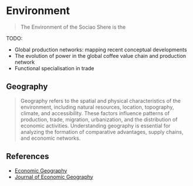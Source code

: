 # Environment

> The Environment of the Sociao Shere is the 

TODO:

- Global production networks: mapping recent conceptual developments
- The evolution of power in the global coffee value chain and production network
- Functional specialisation in trade

## Geography

> Geography refers to the spatial and physical characteristics of the environment, including natural resources, location, topography, climate, and accessibility. These factors influence patterns of production, trade, migration, urbanization, and the distribution of economic activities. Understanding geography is essential for analyzing the formation of comparative advantages, supply chains, and economic networks.

## References

- [Economic Geography](https://en.wikipedia.org/wiki/Economic_geography)
- [Journal of Economic Geography](https://academic.oup.com/joeg)
